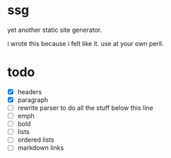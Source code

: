 # ssg

yet another static site generator.

i wrote this because i felt like it.
use at your own peril.

# todo

- [x] headers
- [x] paragraph
- [ ] rewrite parser to do all the stuff below this line
- [ ] emph
- [ ] bold
- [ ] lists
- [ ] ordered lists
- [ ] markdown links

